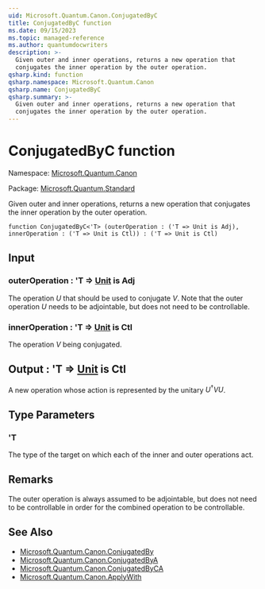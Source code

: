 ```yaml
---
uid: Microsoft.Quantum.Canon.ConjugatedByC
title: ConjugatedByC function
ms.date: 09/15/2023
ms.topic: managed-reference
ms.author: quantumdocwriters
description: >-
  Given outer and inner operations, returns a new operation that
  conjugates the inner operation by the outer operation.
qsharp.kind: function
qsharp.namespace: Microsoft.Quantum.Canon
qsharp.name: ConjugatedByC
qsharp.summary: >-
  Given outer and inner operations, returns a new operation that
  conjugates the inner operation by the outer operation.
---
```


# ConjugatedByC function

Namespace: [Microsoft.Quantum.Canon](xref:Microsoft.Quantum.Canon)

Package: [Microsoft.Quantum.Standard](https://nuget.org/packages/Microsoft.Quantum.Standard)


Given outer and inner operations, returns a new operation thatconjugates the inner operation by the outer operation.

```qsharp
function ConjugatedByC<'T> (outerOperation : ('T => Unit is Adj), innerOperation : ('T => Unit is Ctl)) : ('T => Unit is Ctl)
```


## Input

### outerOperation : 'T => [Unit](xref:microsoft.quantum.qsharp.valueliterals#unit-literal)  is Adj

The operation $U$ that should be used to conjugate $V$. Note that theouter operation $U$ needs to be adjointable, but does notneed to be controllable.


### innerOperation : 'T => [Unit](xref:microsoft.quantum.qsharp.valueliterals#unit-literal)  is Ctl

The operation $V$ being conjugated.



## Output : 'T => [Unit](xref:microsoft.quantum.qsharp.valueliterals#unit-literal)  is Ctl

A new operation whose action is represented by the unitary$U^{\dagger} V U$.

## Type Parameters

### 'T

The type of the target on which each of the inner and outer operationsact.

## Remarks

The outer operation is always assumed to be adjointable, but does notneed to be controllable in order for the combined operation to becontrollable.

## See Also

- [Microsoft.Quantum.Canon.ConjugatedBy](xref:Microsoft.Quantum.Canon.ConjugatedBy)
- [Microsoft.Quantum.Canon.ConjugatedByA](xref:Microsoft.Quantum.Canon.ConjugatedByA)
- [Microsoft.Quantum.Canon.ConjugatedByCA](xref:Microsoft.Quantum.Canon.ConjugatedByCA)
- [Microsoft.Quantum.Canon.ApplyWith](xref:Microsoft.Quantum.Canon.ApplyWith)